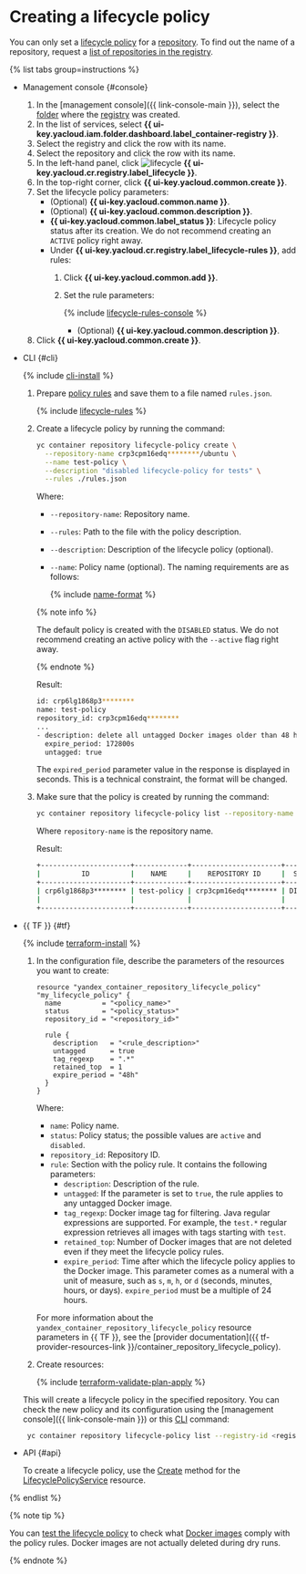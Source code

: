# Creating a lifecycle policy

You can only set a [lifecycle policy](../../concepts/lifecycle-policy.md) for a [repository](../../concepts/repository.md). To find out the name of a repository, request a [list of repositories in the registry](../repository/repository-list.md#repository-get).

{% list tabs group=instructions %}

- Management console {#console}

   1. In the [management console]({{ link-console-main }}), select the [folder](../../../resource-manager/concepts/resources-hierarchy.md#folder) where the [registry](../../concepts/registry.md) was created.
   1. In the list of services, select **{{ ui-key.yacloud.iam.folder.dashboard.label_container-registry }}**.
   1. Select the registry and click the row with its name.
   1. Select the repository and click the row with its name.
   1. In the left-hand panel, click ![lifecycle](../../../_assets/console-icons/arrows-rotate-right.svg) **{{ ui-key.yacloud.cr.registry.label_lifecycle }}**.
   1. In the top-right corner, click **{{ ui-key.yacloud.common.create }}**.
   1. Set the lifecycle policy parameters:
      * (Optional) **{{ ui-key.yacloud.common.name }}**.
      * (Optional) **{{ ui-key.yacloud.common.description }}**.
      * **{{ ui-key.yacloud.common.label_status }}**: Lifecycle policy status after its creation. We do not recommend creating an `ACTIVE` policy right away.
      * Under **{{ ui-key.yacloud.cr.registry.label_lifecycle-rules }}**, add rules:
         1. Click **{{ ui-key.yacloud.common.add }}**.
         1. Set the rule parameters:

            {% include [lifecycle-rules-console](../../../_includes/container-registry/lifecycle-rules-console.md) %}

            * (Optional) **{{ ui-key.yacloud.common.description }}**.
   1. Click **{{ ui-key.yacloud.common.create }}**.

- CLI {#cli}

   {% include [cli-install](../../../_includes/cli-install.md) %}

   1. Prepare [policy rules](../../concepts/lifecycle-policy.md#lifecycle-rules) and save them to a file named `rules.json`.

      {% include [lifecycle-rules](../../../_includes/container-registry/lifecycle-rules.md) %}

   1. Create a lifecycle policy by running the command:

      ```bash
      yc container repository lifecycle-policy create \
        --repository-name crp3cpm16edq********/ubuntu \
        --name test-policy \
        --description "disabled lifecycle-policy for tests" \
        --rules ./rules.json
      ```

      Where:
      * `--repository-name`: Repository name.
      * `--rules`: Path to the file with the policy description.
      * `--description`: Description of the lifecycle policy (optional).
      * `--name`: Policy name (optional). The naming requirements are as follows:

         {% include [name-format](../../../_includes/name-format.md) %}

      {% note info %}

      The default policy is created with the `DISABLED` status. We do not recommend creating an active policy with the `--active` flag right away.

      {% endnote %}

      Result:

      ```bash
      id: crp6lg1868p3********
      name: test-policy
      repository_id: crp3cpm16edq********
      ...
      - description: delete all untagged Docker images older than 48 hours
        expire_period: 172800s
        untagged: true
      ```

      The `expired_period` parameter value in the response is displayed in seconds. This is a technical constraint, the format will be changed.
   1. Make sure that the policy is created by running the command:

      ```bash
      yc container repository lifecycle-policy list --repository-name crp3cpm16edq********/ubuntu
      ```

      Where `repository-name` is the repository name.

      Result:

      ```bash
      +----------------------+-------------+----------------------+----------+---------------------+-------------------------------+
      |          ID          |    NAME     |    REPOSITORY ID     |  STATUS  |       CREATED       |          DESCRIPTION          |
      +----------------------+-------------+----------------------+----------+---------------------+-------------------------------+
      | crp6lg1868p3******** | test-policy | crp3cpm16edq******** | DISABLED | 2020-05-28 15:05:58 | disabled lifecycle-policy for |
      |                      |             |                      |          |                     | tests                         |
      +----------------------+-------------+----------------------+----------+---------------------+-------------------------------+
      ```

- {{ TF }} {#tf}

   {% include [terraform-install](../../../_includes/terraform-install.md) %}

   1. In the configuration file, describe the parameters of the resources you want to create:

      ```hcl
      resource "yandex_container_repository_lifecycle_policy" "my_lifecycle_policy" {
        name          = "<policy_name>"
        status        = "<policy_status>"
        repository_id = "<repository_id>"

        rule {
          description   = "<rule_description>"
          untagged      = true
          tag_regexp    = ".*"
          retained_top  = 1
          expire_period = "48h"
        }
      }
      ```

      Where:

      * `name`: Policy name.
      * `status`: Policy status; the possible values are `active` and `disabled`.
      * `repository_id`: Repository ID.
      * `rule`: Section with the policy rule. It contains the following parameters:
         * `description`: Description of the rule.
         * `untagged`: If the parameter is set to `true`, the rule applies to any untagged Docker image.
         * `tag_regexp`: Docker image tag for filtering. Java regular expressions are supported. For example, the `test.*` regular expression retrieves all images with tags starting with `test`.
         * `retained_top`: Number of Docker images that are not deleted even if they meet the lifecycle policy rules.
         * `expire_period`: Time after which the lifecycle policy applies to the Docker image. This parameter comes as a numeral with a unit of measure, such as `s`, `m`, `h`, or `d` (seconds, minutes, hours, or days). `expire_period` must be a multiple of 24 hours.

      For more information about the `yandex_container_repository_lifecycle_policy` resource parameters in {{ TF }}, see the [provider documentation]({{ tf-provider-resources-link }}/container_repository_lifecycle_policy).

   1. Create resources:

      {% include [terraform-validate-plan-apply](../../../_tutorials/terraform-validate-plan-apply.md) %}

   This will create a lifecycle policy in the specified repository. You can check the new policy and its configuration using the [management console]({{ link-console-main }}) or this [CLI](../../../cli/quickstart.md) command:

   ```bash
    yc container repository lifecycle-policy list --registry-id <registry_ID>
   ```

- API {#api}

   To create a lifecycle policy, use the [Create](../../api-ref/grpc/lifecycle_policy_service.md#Create) method for the [LifecyclePolicyService](../../api-ref/grpc/lifecycle_policy_service.md) resource.

{% endlist %}

{% note tip %}

You can [test the lifecycle policy](lifecycle-policy-dry-run.md) to check what [Docker images](../../concepts/docker-image.md) comply with the policy rules. Docker images are not actually deleted during dry runs.

{% endnote %}